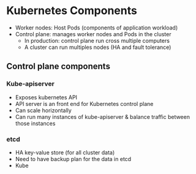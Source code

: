 # Kubernetes Components
* Worker nodes: Host Pods (components of application workload)
* Control plane: manages worker nodes and Pods in the cluster
  * In production: control plane run cross multiple computers
  * A cluster can run multiples nodes (HA and fault tolerance)

## Control plane components
### Kube-apiserver 
* Exposes kubernetes API 
* API server is an front end for Kubernetes control plane
* Can scale horizontally
* Can run many instances of kube-apiserver & balance traffic between those instances
### etcd
* HA key-value store (for all cluster data)
* Need to have backup plan for the data in etcd 
* Kube